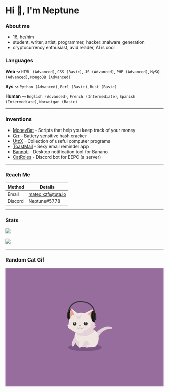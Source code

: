 # Hi 👋, I'm Neptune #

### About me ###

- 16, he/him
- student, writer, artist, programmer, hacker::malware_generation
- cryptocurrency enthusiast, avid reader, AI is cool


### Languages ###

**Web** ↝ `HTML (Advanced)`, `CSS (Basic)`, `JS (Advanced)`, `PHP (Advanced)`, `MySQL (Advanced)`, `MongoDB (Advanced)`

**Sys** ↝ `Python (Advanced)`, `Perl (Basic)`, `Rust (Basic)`

**Human** ↝ `English (Advanced)`, `French (Intermediate)`, `Spanish (Intermediate)`, `Norweigan (Basic)`

---

### Inventions ###

- [MoneyBat](https://github.com/wolfrust/MoneyBat) - Scripts that help you keep track of your money
- [Grr](https://github.com/wolfrust/Grr) - Battery sensitive hash cracker
- [UtzX](https://github.com/wolfrust/UtzX) - Collection of useful computer programs
- [ToastMail](https://toastmail.xyz) - Sexy email reminder app
- [Bannoti](https://github.com/wolfrust/bannoti) - Desktop notification tool for Banano
- [CatRoles](https://replit.com/@wolffxxe/CatRoles#main.py) - Discord bot for EEPC (a server)

---

### Reach Me ###

| Method      | Details     |
| ----------- | ----------- |
| Email       | mateo.xzf@tuta.io |
| Discord     | Neptune#5778    |

---

### Stats ###


![](https://github-profile-summary-cards.vercel.app/api/cards/profile-details?username=wolfrust&theme=monokai) 

![](https://github-profile-summary-cards.vercel.app/api/cards/productive-time?username=wolfrust&theme=monokai) 
<!-- ![](https://github-readme-stats.vercel.app/api/top-langs/?username=wolfrust&layout=compact) -->

---

### Random Cat Gif ###
<img src='random_cat.gif' alt='Cute Cat'>
